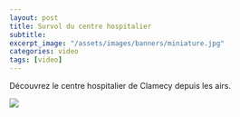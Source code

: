 ```yaml
---
layout: post
title: Survol du centre hospitalier
subtitle:
excerpt_image: "/assets/images/banners/miniature.jpg"
categories: video
tags: [video]
---
```


Découvrez le centre hospitalier de Clamecy depuis les airs.

![](//https://youtu.be/VxhudDG6TDc)

